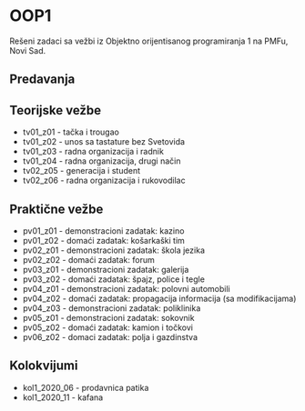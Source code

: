 # OOP1
Rešeni zadaci sa vežbi iz Objektno orijentisanog programiranja 1 na PMFu, Novi Sad.

## Predavanja

## Teorijske vežbe
- tv01_z01 - tačka i trougao
- tv01_z02 - unos sa tastature bez Svetovida
- tv01_z03 - radna organizacija i radnik
- tv01_z04 - radna organizacija, drugi način
- tv02_z05 - generacija i student
- tv02_z06 - radna organizacija i rukovodilac

## Praktične vežbe
- pv01_z01 - demonstracioni zadatak: kazino
- pv01_z02 - domaći zadatak: košarkaški tim
- pv02_z01 - demonstracioni zadatak: škola jezika
- pv02_z02 - domaći zadatak: forum
- pv03_z01 - demonstracioni zadatak: galerija
- pv03_z02 - domaći zadatak: špajz, police i tegle
- pv04_z01 - demonstracioni zadatak: polovni automobili
- pv04_z02 - domaći zadatak: propagacija informacija (sa modifikacijama)
- pv04_z03 - demonstracioni zadatak: poliklinika
- pv05_z01 - demonstracioni zadatak: sokovnik
- pv05_z02 - domaći zadatak: kamion i točkovi
- pv06_z02 - domaci zadatak: polja i gazdinstva

## Kolokvijumi
- kol1_2020_06 - prodavnica patika
- kol1_2020_11 - kafana